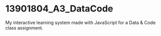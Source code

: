 # 13901804_A3_DataCode
My interactive learning system made with JavaScript for a Data &amp; Code class assignment.

